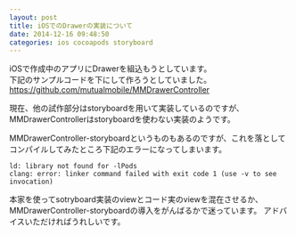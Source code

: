 ```yaml
---
layout: post
title: iOSでのDrawerの実装について
date: 2014-12-16 09:48:50
categories: ios cocoapods storyboard
---
```

<!-- {% raw %} -->
<p>iOSで作成中のアプリにDrawerを組込もうとしています。<br>
下記のサンプルコードを下にして作ろうとしていました。
<a href="https://github.com/mutualmobile/MMDrawerController" rel="nofollow">https://github.com/mutualmobile/MMDrawerController</a></p>

<p>現在、他の試作部分はstoryboardを用いて実装しているのですが、MMDrawerControllerはstoryboardを使わない実装のようです。</p>

<p>MMDrawerController-storyboardというものもあるのですが、これを落としてコンパイルしてみたところ下記のエラーになってしまいます。</p>

<pre><code>ld: library not found for -lPods
clang: error: linker command failed with exit code 1 (use -v to see invocation)
</code></pre>

<p>本家を使ってsotryboard実装のviewとコード実のviewを混在させるか、MMDrawerController-storyboardの導入をがんばるかで迷っています。
アドバイスいただければうれしいです。</p>
<!-- {% endraw %} -->
